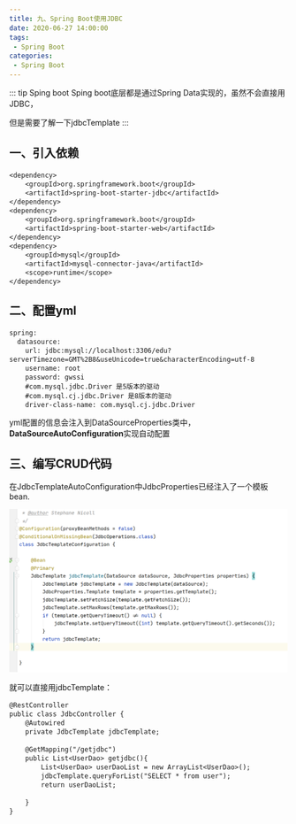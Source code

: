 ```yaml
---
title: 九、Spring Boot使用JDBC
date: 2020-06-27 14:00:00
tags:
 - Spring Boot
categories:
 - Spring Boot
---
```


::: tip Sping boot
Sping boot底层都是通过Spring Data实现的，虽然不会直接用JDBC，

但是需要了解一下jdbcTemplate
:::

## 一、引入依赖

```
<dependency>
    <groupId>org.springframework.boot</groupId>
    <artifactId>spring-boot-starter-jdbc</artifactId>
</dependency>
<dependency>
    <groupId>org.springframework.boot</groupId>
    <artifactId>spring-boot-starter-web</artifactId>
</dependency>
<dependency>
    <groupId>mysql</groupId>
    <artifactId>mysql-connector-java</artifactId>
    <scope>runtime</scope>
</dependency>
```

##  二、配置yml

```
spring:
  datasource:
    url: jdbc:mysql://localhost:3306/edu?serverTimezone=GMT%2B8&useUnicode=true&characterEncoding=utf-8
    username: root
    password: gwssi
    #com.mysql.jdbc.Driver 是5版本的驱动
    #com.mysql.cj.jdbc.Driver 是8版本的驱动
    driver-class-name: com.mysql.cj.jdbc.Driver

```

yml配置的信息会注入到DataSourceProperties类中，**DataSourceAutoConfiguration**实现自动配置





## 三、编写CRUD代码



在JdbcTemplateAutoConfiguration中JdbcProperties已经注入了一个模板bean.

![image-20200627154554964](./image-20200627154554964.png)



就可以直接用jdbcTemplate：

```
@RestController
public class JdbcController {
    @Autowired
    private JdbcTemplate jdbcTemplate;

    @GetMapping("/getjdbc")
    public List<UserDao> getjdbc(){
        List<UserDao> userDaoList = new ArrayList<UserDao>();
        jdbcTemplate.queryForList("SELECT * from user");
        return userDaoList;

    }
}
```









































